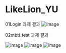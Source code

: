 # LikeLion_YU

01Login 과제 결과
![image](https://user-images.githubusercontent.com/106878420/230059085-57d1716a-ed8d-420b-9905-9f5f22afd054.png)

02mbti_test 과제 결과

![image](https://user-images.githubusercontent.com/106878420/236759004-9e441f19-715c-4098-b944-898a999d7a54.png)
![image](https://user-images.githubusercontent.com/106878420/236759055-fde486d8-ab33-4e46-b773-26d88624c5a1.png)
![image](https://user-images.githubusercontent.com/106878420/236759147-fd50db58-9036-4842-b683-b9bb3ff4b81e.png)
